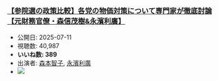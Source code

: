 ### [【参院選の政策比較】各党の物価対策について専門家が徹底討論【元財務官僚・森信茂樹&永濱利廣】](https://www.youtube.com/watch?v=DDCzJGJ5UaQ)
-   公開日: 2025-07-11
-   視聴数: 40,987
-   **いいね数: 389**
-   出演者: [森本智子](/rehacq_fan/people/森本智子 "wikilink"), [永濱利廣](/rehacq_fan/people/永濱利廣 "wikilink")
- [![](https://img.youtube.com/vi/DDCzJGJ5UaQ/hqdefault.jpg)](https://www.youtube.com/watch?v=DDCzJGJ5UaQ)
